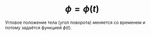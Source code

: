 # $$\phi = \phi(t)$$
Угловое положение тела (угол поворота) меняется со временем и потому задаётся функцией $ϕ(t)$.